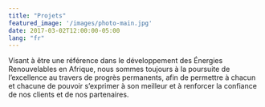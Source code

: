 ```yaml
---
title: "Projets"
featured_image: '/images/photo-main.jpg'
date: 2017-03-02T12:00:00-05:00
lang: "fr"
---
```

Visant à être une référence dans le développement des Énergies Renouvelables en Afrique, nous sommes toujours à la poursuite de l’excellence au travers de progrès permanents, afin de permettre à chacun et chacune de pouvoir s’exprimer à son meilleur et à renforcer la confiance de nos clients et de nos partenaires.